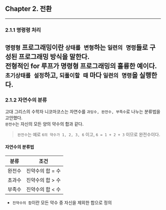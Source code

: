 ## Chapter 2. 전환

--- 
### 2.1.1 명령령 처리
`명령형` 프로그래밍이란 `상태를 변형`하는 `일련의 명령`들로 구성된 프로그래밍 방식을 말한다.<br>
전형적인 for 루프가 명령형 프로그래밍의 훌륭한 예이다.<br>
`초기상태를 설정`하고, `되풀이할 때` 마다 `일련의 명령`을 실행한다.
--- 

### 2.1.2 자연수의 분류
고대 그리스의 수학자 니코마코스는 자연수를 `과잉수, 완전수, 부족수`로 나누는 분류법을 고안했다.<br>
`완전수`는 자신의 모든 양의 약수의 합과 같다.<br>
> `완전수`는 예로 `6의 약수가 1, 2, 3, 6` 이고, `6 = 1 + 2 + 3` 이므로 완전수이다.
 
#### 자연수의 분류법 
 | 분류  | 조건         |
|-----|------------|
| 완전수 | 진약수의 합 = 수 |
| 초과수 | 진약수의 합 > 수 |
 | 부족수 | 진약수의 합 < 수 |
 + `진약수의 합`이란 모든 약수 중 자신을 제외한 합으로 정의